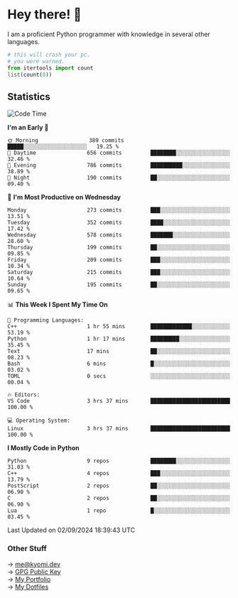 # Hey there! 👋

I am a proficient Python programmer with knowledge in several other languages.

```py
# this will crash your pc.
# you were warned.
from itertools import count
list(count(0))
```

## Statistics
<!--START_SECTION:waka-->
![Code Time](http://img.shields.io/badge/Code%20Time-1%2C551%20hrs%2027%20mins-blue)

**I'm an Early 🐤** 

```text
🌞 Morning                389 commits         █████░░░░░░░░░░░░░░░░░░░░   19.25 % 
🌆 Daytime                656 commits         ████████░░░░░░░░░░░░░░░░░   32.46 % 
🌃 Evening                786 commits         ██████████░░░░░░░░░░░░░░░   38.89 % 
🌙 Night                  190 commits         ██░░░░░░░░░░░░░░░░░░░░░░░   09.40 % 
```
📅 **I'm Most Productive on Wednesday** 

```text
Monday                   273 commits         ███░░░░░░░░░░░░░░░░░░░░░░   13.51 % 
Tuesday                  352 commits         ████░░░░░░░░░░░░░░░░░░░░░   17.42 % 
Wednesday                578 commits         ███████░░░░░░░░░░░░░░░░░░   28.60 % 
Thursday                 199 commits         ██░░░░░░░░░░░░░░░░░░░░░░░   09.85 % 
Friday                   209 commits         ███░░░░░░░░░░░░░░░░░░░░░░   10.34 % 
Saturday                 215 commits         ███░░░░░░░░░░░░░░░░░░░░░░   10.64 % 
Sunday                   195 commits         ██░░░░░░░░░░░░░░░░░░░░░░░   09.65 % 
```


📊 **This Week I Spent My Time On** 

```text
💬 Programming Languages: 
C++                      1 hr 55 mins        █████████████░░░░░░░░░░░░   53.19 % 
Python                   1 hr 17 mins        █████████░░░░░░░░░░░░░░░░   35.45 % 
Text                     17 mins             ██░░░░░░░░░░░░░░░░░░░░░░░   08.23 % 
Bash                     6 mins              █░░░░░░░░░░░░░░░░░░░░░░░░   03.02 % 
TOML                     0 secs              ░░░░░░░░░░░░░░░░░░░░░░░░░   00.04 % 

🔥 Editors: 
VS Code                  3 hrs 37 mins       █████████████████████████   100.00 % 

💻 Operating System: 
Linux                    3 hrs 37 mins       █████████████████████████   100.00 % 
```

**I Mostly Code in Python** 

```text
Python                   9 repos             ████████░░░░░░░░░░░░░░░░░   31.03 % 
C++                      4 repos             ███░░░░░░░░░░░░░░░░░░░░░░   13.79 % 
PostScript               2 repos             ██░░░░░░░░░░░░░░░░░░░░░░░   06.90 % 
C                        2 repos             ██░░░░░░░░░░░░░░░░░░░░░░░   06.90 % 
Lua                      1 repo              █░░░░░░░░░░░░░░░░░░░░░░░░   03.45 % 
```




 Last Updated on 02/09/2024 18:39:43 UTC
<!--END_SECTION:waka-->

### Other Stuff

→ [me@kyomi.dev](mailto:me@kyomi.dev)\
→ [GPG Public Key](https://github.com/bitterteriyaki.gpg)\
→ [My Portfolio](https://kyomi.dev)\
→ [My Dotfiles](https://github.com/bitterteriyaki/dotfiles)
